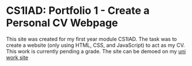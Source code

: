 # CS1IAD: Portfolio 1 - Create a Personal CV Webpage
This site was created for my first year module CS1IAD. The task was to create a website (only using HTML, CSS, and JavaScript) to act as my CV. This work is currently pending a grade. The site can be demoed on my [uni work site](https://uniwork.ghott.me/cs1iad-p1)